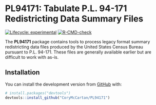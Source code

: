 
<!-- README.md is generated from README.Rmd. Please edit that file -->

# **PL94171**: Tabulate P.L. 94-171 Redistricting Data Summary Files

<!-- badges: start -->

[![Lifecycle:
experimental](https://img.shields.io/badge/lifecycle-experimental-orange.svg)](https://lifecycle.r-lib.org/articles/stages.html#experimental)
[![R-CMD-check](https://github.com/CoryMcCartan/PL94171/workflows/R-CMD-check/badge.svg)](https://github.com/CoryMcCartan/PL94171/actions)
<!-- badges: end -->

The **PL94171** package contains tools to process legacy format summary
redistricting data files produced by the United States Census Bureau
pursuant to P.L. 94-171. These files are generally available earlier but
are difficult to work with as-is.

## Installation

You can install the development version from
[GitHub](https://github.com/) with:

``` r
# install.packages("devtools")
devtools::install_github("CoryMcCartan/PL94171")
```

